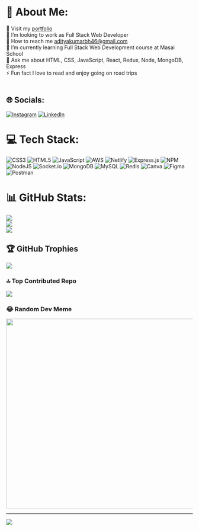 
# 💫 About Me:
🔭 Visit my [portfolio](https://AAdi23456.github.io)<br>👯 I’m looking to work as Full Stack Web Developer<br>🤝 How to reach me adityakumarbh46@gmail.com<br>🌱 I’m currently learning Full Stack Web Development course at Masai School<br>💬 Ask me about HTML, CSS, JavaScript, React, Redux, Node, MongoDB, Express<br>⚡  Fun fact I love to read and enjoy going on road trips<br><br>


## 🌐 Socials:
[![Instagram](https://img.shields.io/badge/Instagram-%23E4405F.svg?logo=Instagram&logoColor=white)](https://instagram.com/its_aadi267) [![LinkedIn](https://img.shields.io/badge/LinkedIn-%230077B5.svg?logo=linkedin&logoColor=white)](https://linkedin.com/in/aaditya-jha-967b72215) 

# 💻 Tech Stack:
![CSS3](https://img.shields.io/badge/css3-%231572B6.svg?style=for-the-badge&logo=css3&logoColor=white) ![HTML5](https://img.shields.io/badge/html5-%23E34F26.svg?style=for-the-badge&logo=html5&logoColor=white) ![JavaScript](https://img.shields.io/badge/javascript-%23323330.svg?style=for-the-badge&logo=javascript&logoColor=%23F7DF1E) ![AWS](https://img.shields.io/badge/AWS-%23FF9900.svg?style=for-the-badge&logo=amazon-aws&logoColor=white) ![Netlify](https://img.shields.io/badge/netlify-%23000000.svg?style=for-the-badge&logo=netlify&logoColor=#00C7B7) ![Express.js](https://img.shields.io/badge/express.js-%23404d59.svg?style=for-the-badge&logo=express&logoColor=%2361DAFB) ![NPM](https://img.shields.io/badge/NPM-%23000000.svg?style=for-the-badge&logo=npm&logoColor=white) ![NodeJS](https://img.shields.io/badge/node.js-6DA55F?style=for-the-badge&logo=node.js&logoColor=white) ![Socket.io](https://img.shields.io/badge/Socket.io-black?style=for-the-badge&logo=socket.io&badgeColor=010101) ![MongoDB](https://img.shields.io/badge/MongoDB-%234ea94b.svg?style=for-the-badge&logo=mongodb&logoColor=white) ![MySQL](https://img.shields.io/badge/mysql-%2300f.svg?style=for-the-badge&logo=mysql&logoColor=white) ![Redis](https://img.shields.io/badge/redis-%23DD0031.svg?style=for-the-badge&logo=redis&logoColor=white) ![Canva](https://img.shields.io/badge/Canva-%2300C4CC.svg?style=for-the-badge&logo=Canva&logoColor=white) 	![Figma](https://img.shields.io/badge/figma-%23F24E1E.svg?style=for-the-badge&logo=figma&logoColor=white) ![Postman](https://img.shields.io/badge/Postman-FF6C37?style=for-the-badge&logo=postman&logoColor=white)
# 📊 GitHub Stats:
![](https://github-readme-stats.vercel.app/api?username=AAdi23456&theme=dark&hide_border=true&include_all_commits=true&count_private=true)<br/>
![](https://github-readme-streak-stats.herokuapp.com/?user=AAdi23456&theme=dark&hide_border=true)<br/>
![](https://github-readme-stats.vercel.app/api/top-langs/?username=AAdi23456&theme=dark&hide_border=true&include_all_commits=true&count_private=true&layout=compact)

## 🏆 GitHub Trophies
![](https://github-profile-trophy.vercel.app/?username=AAdi23456&theme=radical&no-frame=false&no-bg=true&margin-w=4)

### 🔝 Top Contributed Repo
![](https://github-contributor-stats.vercel.app/api?username=AAdi23456&limit=5&theme=dark&combine_all_yearly_contributions=true)

### 😂 Random Dev Meme
<img src="https://i.pinimg.com/originals/12/35/1a/12351a0f8e62cdcc1af888dcd33831e8.jpg" width="512px"/>

---
[![](https://visitcount.itsvg.in/api?id=AAdi23456&icon=0&color=1)](https://visitcount.itsvg.in)

<!-- Proudly created with GPRM ( https://gprm.itsvg.in ) -->
